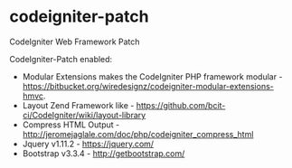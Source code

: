 # codeigniter-patch
CodeIgniter Web Framework Patch

CodeIgniter-Patch enabled:
- Modular Extensions makes the CodeIgniter PHP framework modular - https://bitbucket.org/wiredesignz/codeigniter-modular-extensions-hmvc.
- Layout Zend Framework like - https://github.com/bcit-ci/CodeIgniter/wiki/layout-library
- Compress HTML Output - http://jeromejaglale.com/doc/php/codeigniter_compress_html
- Jquery v1.11.2 - https://jquery.com/
- Bootstrap v3.3.4 - http://getbootstrap.com/
